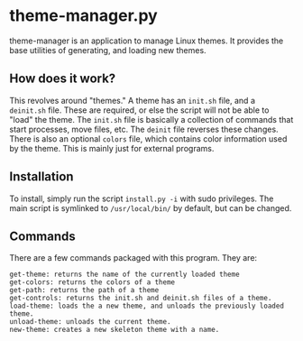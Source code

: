 # theme-manager.py
theme-manager is an application to manage Linux themes. It provides the base utilities of generating, and loading
new themes.

## How does it work?
This revolves around "themes." A theme has an ``init.sh`` file, and a ``deinit.sh`` file. These are required, or else
the script will not be able to "load" the theme. The ``init.sh`` file is basically a collection of commands that start
processes, move files, etc. The ``deinit`` file reverses these changes. There is also an optional ``colors`` file, which
contains color information used by the theme. This is mainly just for external programs.

## Installation
To install, simply run the script ``install.py -i`` with sudo privileges. The main script is symlinked to ``/usr/local/bin/``
by default, but can be changed.

## Commands
There are a few commands packaged with this program. They are:

```
get-theme: returns the name of the currently loaded theme
get-colors: returns the colors of a theme
get-path: returns the path of a theme
get-controls: returns the init.sh and deinit.sh files of a theme.
load-theme: loads the a new theme, and unloads the previously loaded theme.
unload-theme: unloads the current theme.
new-theme: creates a new skeleton theme with a name.
```
